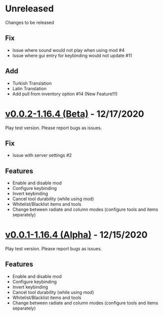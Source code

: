 # Unreleased
Changes to be released

## Fix
- Issue where sound would not play when using mod #4
- Issue where gui entry for keybinding would not update #11

## Add
- Turkish Translation 
- Latin Translation 
- Add pull from inventory option #14 (New Feature!!!)

# [v0.0.2-1.16.4 (Beta)](https://github.com/sognefej/PlantusMaximus/releases/tag/v0.0.2-1.16.4) - 12/17/2020

Play test version. Please report bugs as issues. 

## Fix
- Issue with server settings #2

## Features 
- Enable and disable mod
- Configure keybinding
- Invert keybinding
- Cancel tool durability (while using mod)
- Whitelist/Blacklist items and tools
- Change between radiate and column modes (configure tools and items separately) 

# [v0.0.1-1.16.4 (Alpha)](https://github.com/sognefej/PlantusMaximus/releases/tag/v0.0.1-1.16.4) - 12/15/2020

Play test version. Please report bugs as issues. 

## Features 
- Enable and disable mod
- Configure keybinding
- Invert keybinding
- Cancel tool durability (while using mod)
- Whitelist/Blacklist items and tools
- Change between radiate and column modes (configure tools and items separately) 
